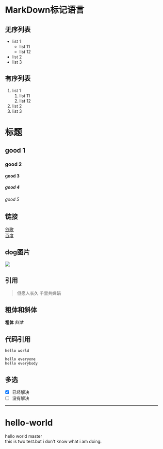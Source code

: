 # MarkDown标记语言
## 无序列表
- list 1
    - list 11
    - list 12
- list 2
- list 3
## 有序列表
1. list 1
    1. list 11
    2. list 12
2. list 2
3. list 3
# 标题
## good 1
### good 2
#### good 3
##### good 4
###### good 5
## 链接
[谷歌](http://www.google.com)<br>
[百度](http://www.baidu.com?_blank)
## dog图片
![](https://encrypted-tbn0.gstatic.com/images?q=tbn:ANd9GcR44sXFQPtt5NfCKeaBQY6wojcFlMvekqofhvjAYzfALSAzhjBcJg)

## 引用
> 但愿人长久 千里共婵娟

## 粗体和斜体
**粗体**
*斜体*
## 代码引用
`hello world`

```
hello everyone
hello everybody
```
## 多选
- [x] 已经解决
- [ ] 没有解决
***
# hello-world
hello world  master <br>
this is two test.but i don't know what i am doing.
